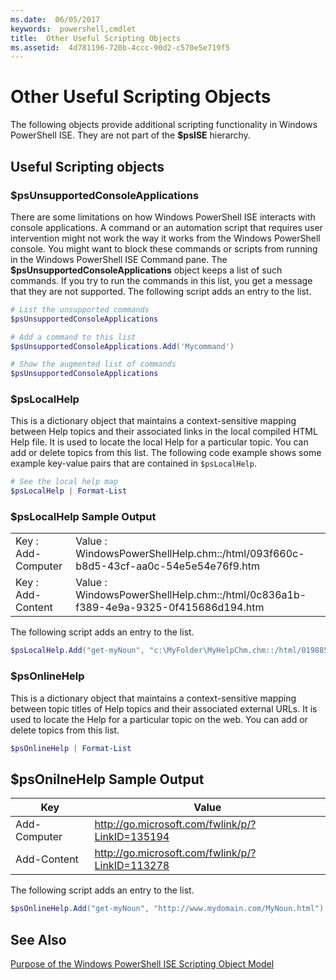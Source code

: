 ```yaml
---
ms.date:  06/05/2017
keywords:  powershell,cmdlet
title:  Other Useful Scripting Objects
ms.assetid:  4d781196-720b-4ccc-90d2-c570e5e719f5
---
```

# Other Useful Scripting Objects

The following objects provide additional scripting functionality in Windows PowerShell ISE. They are not part of the **$psISE** hierarchy.

## Useful Scripting objects

### $psUnsupportedConsoleApplications

There are some limitations on how Windows PowerShell ISE interacts with console applications. A command or an automation script that requires user intervention might not work the way it works from the Windows PowerShell console. You might want to block these commands or scripts from running in the Windows PowerShell ISE Command pane. The **$psUnsupportedConsoleApplications** object keeps a list of such commands. If you try to run the commands in this list, you get a message that they are not supported. The following script adds an entry to the list.

```powershell
# List the unsupported commands
$psUnsupportedConsoleApplications

# Add a command to this list
$psUnsupportedConsoleApplications.Add('Mycommand')

# Show the augmented list of commands
$psUnsupportedConsoleApplications
```

### $psLocalHelp

This is a dictionary object that maintains a context-sensitive mapping between Help topics and their associated links in the local compiled HTML Help file. It is used to locate the local Help for a particular topic. You can add or delete topics from this list. The following code example shows some example key-value pairs that are contained in `$psLocalHelp`.

```powershell
# See the local help map
$psLocalHelp | Format-List
```

### $psLocalHelp Sample Output

|||
|-|-|
|Key : Add-Computer|Value : WindowsPowerShellHelp.chm::/html/093f660c-b8d5-43cf-aa0c-54e5e54e76f9.htm|
|Key : Add-Content|Value : WindowsPowerShellHelp.chm::/html/0c836a1b-f389-4e9a-9325-0f415686d194.htm|

The following script adds an entry to the list.

```powershell
$psLocalHelp.Add("get-myNoun", "c:\MyFolder\MyHelpChm.chm::/html/0198854a-1298-57ae-aa0c-87b5e5a84712.htm")
```

### $psOnlineHelp

This is a dictionary object that maintains a context-sensitive mapping between topic titles of Help topics and their associated external URLs. It is used to locate the Help for a particular topic on the web. You can add or delete topics from this list.

```powershell
$psOnlineHelp | Format-List
```

## $psOnilneHelp Sample Output

|Key|Value|
|-|-|
|Add-Computer|http://go.microsoft.com/fwlink/p/?LinkID=135194|
|Add-Content|http://go.microsoft.com/fwlink/p/?LinkID=113278|

The following script adds an entry to the list.

```powershell
$psOnlineHelp.Add("get-myNoun", "http://www.mydomain.com/MyNoun.html")
```

## See Also

[Purpose of the Windows PowerShell ISE Scripting Object Model](../../core-powershell/ise/Purpose-of-the-Windows-PowerShell-ISE-Scripting-Object-Model.md)